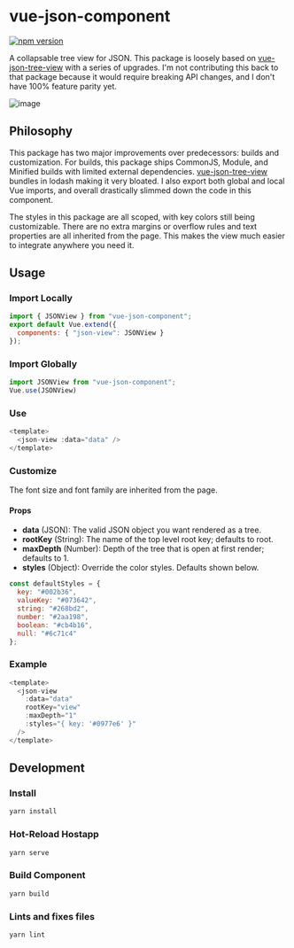 # vue-json-component

[![npm version](https://badge.fury.io/js/vue-json-component.svg)](https://badge.fury.io/js/vue-json-component)

A collapsable tree view for JSON. This package is loosely based on [vue-json-tree-view](https://github.com/michaelfitzhavey/vue-json-tree-view) with a series of upgrades. I'm not contributing this back to that package because it would require breaking API changes, and I don't have 100% feature parity yet.

![image](https://user-images.githubusercontent.com/5761061/54875519-0d133b80-4dbe-11e9-826e-2e9048f9b1da.png)

## Philosophy

This package has two major improvements over predecessors: builds and customization. For builds, this package ships CommonJS, Module, and Minified builds with limited external dependencies. [vue-json-tree-view](https://github.com/michaelfitzhavey/vue-json-tree-view) bundles in lodash making it very bloated. I also export both global and local Vue imports, and overall drastically slimmed down the code in this component.

The styles in this package are all scoped, with key colors still being customizable. There are no extra margins or overflow rules and text properties are all inherited from the page. This makes the view much easier to integrate anywhere you need it.

## Usage

### Import Locally

```js
import { JSONView } from "vue-json-component";
export default Vue.extend({
  components: { "json-view": JSONView }
});
```

### Import Globally

```js
import JSONView from "vue-json-component";
Vue.use(JSONView)
```

### Use

```js
<template>
  <json-view :data="data" />
</template>

```

### Customize

The font size and font family are inherited from the page.

#### Props

* **data** (JSON): The valid JSON object you want rendered as a tree.
* **rootKey** (String): The name of the top level root key; defaults to root.
* **maxDepth** (Number): Depth of the tree that is open at first render; defaults to 1.
* **styles** (Object): Override the color styles. Defaults shown below.

```js
const defaultStyles = {
  key: "#002b36",
  valueKey: "#073642",
  string: "#268bd2",
  number: "#2aa198",
  boolean: "#cb4b16",
  null: "#6c71c4"
};
```

### Example
```js
<template>
  <json-view
    :data="data"
    rootKey="view"
    :maxDepth="1"
    :styles="{ key: '#0977e6' }"
  />
</template>
```

## Development

### Install

```bash
yarn install
```

### Hot-Reload Hostapp

```bash
yarn serve
```

### Build Component

```bash
yarn build
```

### Lints and fixes files

```bash
yarn lint
```
